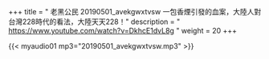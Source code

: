 +++
title = " 老黑公民 20190501_avekgwxtvsw 一包香煙引發的血案，大陸人對台灣228時代的看法，大陸天天228！"
description = " https://www.youtube.com/watch?v=DkhcE1dvL8g "
weight = 20
+++


{{< myaudio01 mp3="20190501_avekgwxtvsw.mp3" >}}

